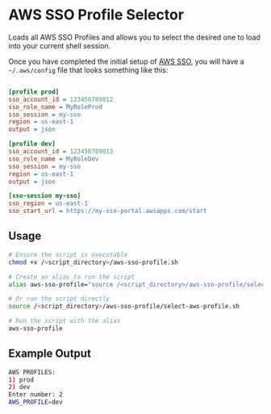 # AWS SSO Profile Selector

Loads all AWS SSO Profiles and allows you to select the desired one to load into your current shell session.

Once you have completed the initial setup of [AWS SSO](https://docs.aws.amazon.com/cli/latest/userguide/sso-configure-profile-token.html), you will have a `~/.aws/config` file that looks something like this:
    
```ini

[profile prod]
sso_account_id = 123456789012
sso_role_name = MyRoleProd
sso_session = my-sso
region = us-east-1
output = json

[profile dev]
sso_account_id = 123456789013
sso_role_name = MyRoleDev
sso_session = my-sso
region = us-east-1
output = json

[sso-session my-sso]
sso_region = us-east-1
sso_start_url = https://my-sso-portal.awsapps.com/start
```

## Usage

```bash
# Ensure the script is executable
chmod +x /<script_directory>/aws-sso-profile.sh

# Create an alias to run the script
alias aws-sso-profile="source /<script_directory>/aws-sso-profile/select-aws-profile.sh"

# Or run the script directly
source /<script_directory>/aws-sso-profile/select-aws-profile.sh

# Run the script with the alias
aws-sso-profile
```

## Example Output

```bash
AWS PROFILES: 
1) prod
2) dev
Enter number: 2
AWS_PROFILE=dev
```

